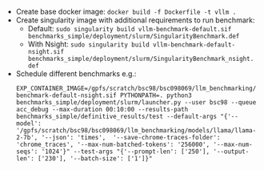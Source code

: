 - Create base docker image: `docker build -f Dockerfile -t vllm .`
- Create singularity image with additional requirements to run benchmark:
  - Default: `sudo singularity build vllm-benchmark-default.sif benchmarks_simple/deployment/slurm/SingularityBenchmark.def`
  - With Nsight: `sudo singularity build vllm-benchmark-default-nsight.sif benchmarks_simple/deployment/slurm/SingularityBenchmark_nsight.def`
- Schedule different benchmarks e.g.:
  ```
  EXP_CONTAINER_IMAGE=/gpfs/scratch/bsc98/bsc098069/llm_benchmarking/images/vllm-benchmark-default-nsight.sif PYTHONPATH=. python3 benchmarks_simple/deployment/slurm/launcher.py --user bsc98 --queue acc_debug --max-duration 00:10:00 --results-path benchmarks_simple/definitive_results/test --default-args "{'--model': '/gpfs/scratch/bsc98/bsc098069/llm_benchmarking/models/llama/llama-2-7b', '--json': 'times',  '--save-chrome-traces-folder': 'chrome_traces', '--max-num-batched-tokens': '256000', '--max-num-seqs': '1024'}" --test-args "{'--prompt-len': ['250'], '--output-len': ['230'], '--batch-size': ['1']}"
  ```